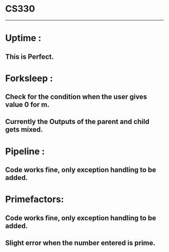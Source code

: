 # CS330
-----------------------------------------------------------
# Uptime :

This is Perfect.
--
# Forksleep :
Check for the condition when the user gives value 0 for m.
--
Currently the Outputs of the parent and child gets mixed.  
--
# Pipeline :
Code works fine, only exception handling to be added.
--
# Primefactors:
Code works fine, only exception handling to be added.
--
Slight error when the number entered is prime.
-----------------------------------------------------------

